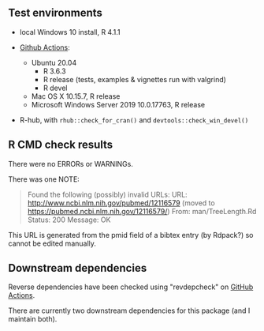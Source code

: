 ## Test environments

* local Windows 10 install, R 4.1.1

* [Github Actions](https://github.com/ms609/TreeSearch/actions):
  - Ubuntu 20.04
    - R 3.6.3
    - R release (tests, examples & vignettes run with valgrind)
    - R devel
  - Mac OS X 10.15.7, R release
  - Microsoft Windows Server 2019 10.0.17763, R release
  
* R-hub, with `rhub::check_for_cran()` and `devtools::check_win_devel()`


## R CMD check results
There were no ERRORs or WARNINGs.

There was one NOTE:

> Found the following (possibly) invalid URLs:
>   URL: http://www.ncbi.nlm.nih.gov/pubmed/12116579 (moved to  https://pubmed.ncbi.nlm.nih.gov/12116579/)
>     From: man/TreeLength.Rd
>     Status: 200
>     Message: OK

This URL is generated from the pmid field of a bibtex entry (by Rdpack?) so
cannot be edited manually.

## Downstream dependencies

Reverse dependencies have been checked using "revdepcheck" on
[GitHub Actions](https://github.com/ms609/TreeSearch/actions/workflows/revdep.yml).

There are currently two downstream dependencies for this package
(and I maintain both).

